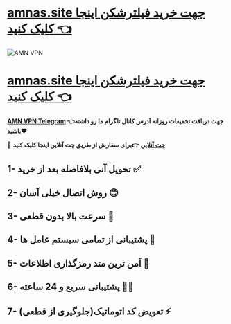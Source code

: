  
 # [ amnas.site  جهت خرید فیلترشکن اینجا کلیک کنید 👈](https://amnas.space/)

![AMN VPN](https://amngroup1.space/wp-content/uploads/2023/09/AMNBANER3-1024x913.gif)
 # [ amnas.site  جهت خرید فیلترشکن اینجا کلیک کنید 👈](https://amnas.space/)
**[AMN VPN Telegram](https://t.me/buyamnvpn) 👈جهت دریافت تخفیفات روزانه آدرس کانال تلگرام ما رو داشته باشید**❤️

💎 **[چت آنلاین](https://go.crisp.chat/chat/embed/?website_id=e1f565cc-7e3b-4689-8f33-d66aa012be39&locale=fa&user_nickname=%D8%AE%D8%B1%DB%8C%D8%AF%20%D9%88%DB%8C%20%D9%BE%DB%8C%20%D8%A7%D9%86) 👉برای سفارش از طریق چت آنلاین اینجا کلیک کنید**

## 1- تحویل آنی بلافاصله بعد از خرید ✅

## 2- روش اتصال خیلی آسان 😊

## 3- سرعت بالا بدون قطعی 🚀

## 4- پشتیبانی از تمامی سیستم عامل ها 📲

## 5- اَمن ترین متد رمزگذاری اطلاعات 🔑

## 6- پشتیبانی سریع و 24 ساعته 🏃‍♂️

## 7- تعویض کد اتوماتیک(جلوگیری از قطعی) ⚡️
